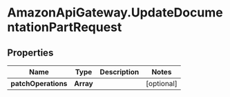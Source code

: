 # AmazonApiGateway.UpdateDocumentationPartRequest

## Properties

Name | Type | Description | Notes
------------ | ------------- | ------------- | -------------
**patchOperations** | **Array** |  | [optional] 


